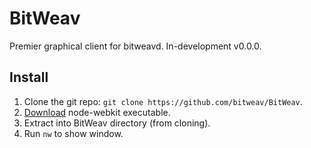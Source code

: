 # BitWeav
Premier graphical client for bitweavd. In-development v0.0.0. 

## Install
 1. Clone the git repo: `git clone https://github.com/bitweav/BitWeav`.
 2. [Download](https://github.com/rogerwang/node-webkit#downloads) node-webkit executable.
 3. Extract into BitWeav directory (from cloning).
 4. Run `nw` to show window.
